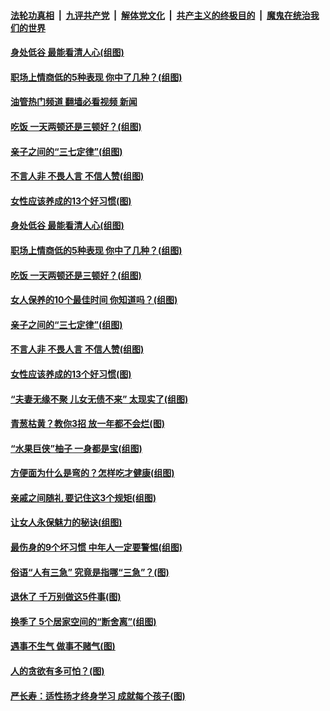 ####  [法轮功真相](../../../../basic/blob/master/README.md?t=09190101) &nbsp;|&nbsp; [九评共产党](../../../../9ping.md/blob/master/README.md?t=09190101) &nbsp;|&nbsp; [解体党文化](../../../../jtdwh.md/blob/master/README.md?t=09190101)  &nbsp;|&nbsp; [共产主义的终极目的](../../../../gczydzjmd.md/blob/master/README.md?t=09190101) &nbsp;|&nbsp; [魔鬼在统治我们的世界](../../../../mgztzwmdsj.md/blob/master/README.md?t=09190101) 

#### [身处低谷 最能看清人心(组图)](../pages/p8/1016124.md?t=09190101) 

#### [职场上情商低的5种表现 你中了几种？(组图)](../pages/p8/1016944.md?t=09190101) 

#### [油管热门频道 翻墙必看视频 新闻](http://45.76.130.85:81/youtube.html?09190101)

#### [吃饭 一天两顿还是三顿好？(组图)](../pages/p8/1016777.md?t=09190101) 

#### [亲子之间的“三七定律”(组图)](../pages/p8/1015295.md?t=09190101) 

#### [不言人非 不畏人言 不信人赞(组图)](../pages/p8/1016115.md?t=09190101) 

#### [女性应该养成的13个好习惯(图)](../pages/p8/1016782.md?t=09190101) 

#### [身处低谷 最能看清人心(组图)](../pages/p8/1016124.md?t=09190101) 

#### [职场上情商低的5种表现 你中了几种？(组图)](../pages/p8/1016944.md?t=09190101) 

#### [吃饭 一天两顿还是三顿好？(组图)](../pages/p8/1016777.md?t=09190101) 

#### [女人保养的10个最佳时间 你知道吗？(组图)](../pages/p8/1016866.md?t=09190101) 

#### [亲子之间的“三七定律”(组图)](../pages/p8/1015295.md?t=09190101) 

#### [不言人非 不畏人言 不信人赞(组图)](../pages/p8/1016115.md?t=09190101) 

#### [女性应该养成的13个好习惯(图)](../pages/p8/1016782.md?t=09190101) 

#### [“夫妻无缘不聚 儿女无债不来” 太现实了(组图)](../pages/p8/1015203.md?t=09190101) 

#### [青葱枯黄？教你3招 放一年都不会烂(图)](../pages/p8/1016708.md?t=09190101) 

#### [“水果巨侠”柚子 一身都是宝(组图)](../pages/p8/1016493.md?t=09190101) 

#### [方便面为什么是弯的？怎样吃才健康(组图)](../pages/p8/1016701.md?t=09190101) 

#### [亲戚之间随礼 要记住这3个规矩(组图)](../pages/p8/1016665.md?t=09190101) 

#### [让女人永保魅力的秘诀(组图)](../pages/p8/1016656.md?t=09190101) 

#### [最伤身的9个坏习惯 中年人一定要警惕(组图)](../pages/p8/1016628.md?t=09190101) 

#### [俗语“人有三急” 究竟是指哪“三急”？(图)](../pages/p8/1016620.md?t=09190101) 

#### [退休了 千万别做这5件事(图)](../pages/p8/1016442.md?t=09190101) 

#### [换季了 5个居家空间的“断舍离”(组图)](../pages/p8/1015690.md?t=09190101) 

#### [遇事不生气 做事不赌气(图)](../pages/p8/1016440.md?t=09190101) 

#### [人的贪欲有多可怕？(图)](../pages/p8/1016456.md?t=09190101) 

#### [严长寿：适性扬才终身学习 成就每个孩子(图)](../pages/p8/1015319.md?t=09190101) 

<img src='http://gfw-breaker.win/goodnews/indexes/p8.md' width='0px' height='0px'/>
